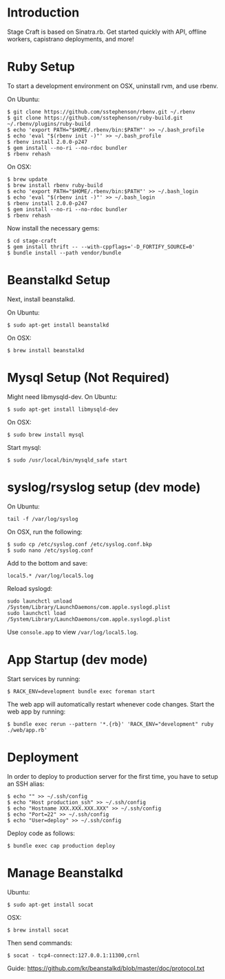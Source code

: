 # Introduction

Stage Craft is based on Sinatra.rb. Get started quickly with API, offline workers, capistrano deployments, and more!

# Ruby Setup

To start a development environment on OSX, uninstall rvm, and use rbenv.

On Ubuntu:

```
$ git clone https://github.com/sstephenson/rbenv.git ~/.rbenv
$ git clone https://github.com/sstephenson/ruby-build.git ~/.rbenv/plugins/ruby-build
$ echo 'export PATH="$HOME/.rbenv/bin:$PATH"' >> ~/.bash_profile
$ echo 'eval "$(rbenv init -)"' >> ~/.bash_profile
$ rbenv install 2.0.0-p247
$ gem install --no-ri --no-rdoc bundler
$ rbenv rehash
```

On OSX:

```
$ brew update
$ brew install rbenv ruby-build
$ echo 'export PATH="$HOME/.rbenv/bin:$PATH"' >> ~/.bash_login
$ echo 'eval "$(rbenv init -)"' >> ~/.bash_login
$ rbenv install 2.0.0-p247
$ gem install --no-ri --no-rdoc bundler
$ rbenv rehash
```

Now install the necessary gems:

```
$ cd stage-craft
$ gem install thrift -- --with-cppflags='-D_FORTIFY_SOURCE=0'
$ bundle install --path vendor/bundle
```

# Beanstalkd Setup

Next, install beanstalkd.

On Ubuntu:

```
$ sudo apt-get install beanstalkd
```

On OSX:

```
$ brew install beanstalkd
```

# Mysql Setup (Not Required)

Might need libmysqld-dev. On Ubuntu:

```
$ sudo apt-get install libmysqld-dev
```

On OSX:

```
$ sudo brew install mysql
```

Start mysql:

```
$ sudo /usr/local/bin/mysqld_safe start
```

# syslog/rsyslog setup (dev mode)

On Ubuntu:

```
tail -f /var/log/syslog
```

On OSX, run the following:
```
$ sudo cp /etc/syslog.conf /etc/syslog.conf.bkp
$ sudo nano /etc/syslog.conf
```

Add to the bottom and save:

```
local5.* /var/log/local5.log
```

Reload syslogd:

```
sudo launchctl unload  /System/Library/LaunchDaemons/com.apple.syslogd.plist
sudo launchctl load  /System/Library/LaunchDaemons/com.apple.syslogd.plist
```

Use ```console.app``` to view ```/var/log/local5.log```.

# App Startup (dev mode)

Start services by running:

```
$ RACK_ENV=development bundle exec foreman start
```

The web app will automatically restart whenever code changes. Start the web app by running:

```
$ bundle exec rerun --pattern '*.{rb}' 'RACK_ENV="development" ruby ./web/app.rb'
```

# Deployment

In order to deploy to production server for the first time, you have to setup an SSH alias:

```
$ echo "" >> ~/.ssh/config
$ echo "Host production_ssh" >> ~/.ssh/config
$ echo "Hostname XXX.XXX.XXX.XXX" >> ~/.ssh/config
$ echo "Port=22" >> ~/.ssh/config
$ echo "User=deploy" >> ~/.ssh/config
```

Deploy code as follows:

```
$ bundle exec cap production deploy
```

# Manage Beanstalkd

Ubuntu:

```
$ sudo apt-get install socat
```

OSX:

```
$ brew install socat
```

Then send commands:

```
$ socat - tcp4-connect:127.0.0.1:11300,crnl
```

Guide: https://github.com/kr/beanstalkd/blob/master/doc/protocol.txt
